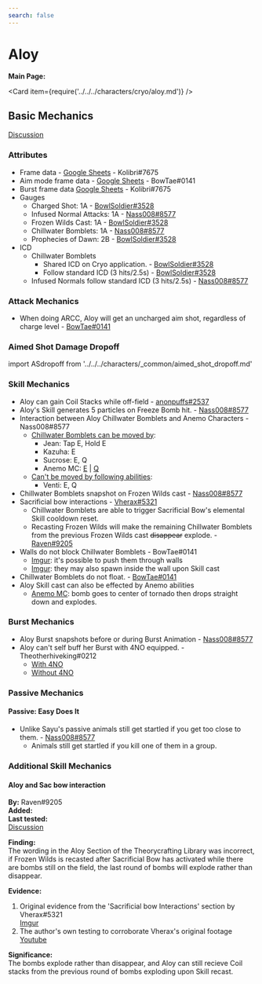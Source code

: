 ```yaml
---
search: false
---
```


# Aloy

**Main Page:**

<Card item={require('../../../characters/cryo/aloy.md')} />

## Basic Mechanics

[Discussion](https://tickets.deeznuts.moe/ticket-archive/attachments_881300511838584882_885320475805368401_transcript-aloy-basic-mechanics.html)

### Attributes

* Frame data - [Google Sheets](https://docs.google.com/spreadsheets/d/11uyES6x6UFGm2bqcsY4dPSqLgsELrdkPv145NmMwTmc/edit?usp=sharing) - Kolibri\#7675
* Aim mode frame data - [Google Sheets](https://docs.google.com/spreadsheets/d/187T-SngEZUUordjY_K_tF_DdvHjQju9CoBJdp2eJOis/edit?usp=sharing) - BowTae\#0141
* Burst frame data [Google Sheets](https://docs.google.com/spreadsheets/d/1zCwdd6_KYFqMD4OQ_llGLdDshoZTu_1pmAMysxGDQvs/edit?usp=sharing) - Kolibri\#7675
* Gauges
  * Charged Shot: 1A - [BowlSoldier#3528](https://youtu.be/pjKp7L8XtOo)
  * Infused Normal Attacks: 1A - [Nass008#8577](https://imgur.com/NTokDRL)
  * Frozen Wilds Cast: 1A - [BowlSoldier#3528](https://youtu.be/QM8YkStJgos)
  * Chillwater Bomblets: 1A - [Nass008#8577](https://imgur.com/jRGCUi3)
  * Prophecies of Dawn: 2B - [BowlSoldier#3528](https://youtu.be/pHSSun_Ec5w)
* ICD
  * Chillwater Bomblets
    * Shared ICD on Cryo application. - [BowlSoldier#3528](https://youtu.be/dR5p0D6-pp8)
    * Follow standard ICD (3 hits/2.5s) - [BowlSoldier#3528](https://youtu.be/mMh8_9bejIA)
  * Infused Normals follow standard ICD (3 hits/2.5s) - [Nass008#8577](https://imgur.com/J1CPb47)

### Attack Mechanics

* When doing ARCC, Aloy will get an uncharged aim shot, regardless of charge level - [BowTae#0141](https://imgur.com/pfAnGJk)

### Aimed Shot Damage Dropoff

import ASdropoff from '../../../characters/_common/aimed_shot_dropoff.md'

<ASdropoff />

### Skill Mechanics

* Aloy can gain Coil Stacks while off-field - [anonpuffs#2537](https://youtu.be/3Cfa3apPBgM)
* Aloy's Skill generates 5 particles on Freeze Bomb hit. - [Nass008#8577](https://youtu.be/SaZyf_svcis)
* Interaction between Aloy Chillwater Bomblets and Anemo Characters - Nass008#8577
  * [Chillwater Bomblets can be moved by](https://youtu.be/KgzF-ullDno):
    * Jean: Tap E, Hold E
    * Kazuha: E
    * Sucrose: E, Q
    * Anemo MC: [E](https://imgur.com/LIWv5MW) | [Q](https://imgur.com/vgsnOfW)
  * [Can't be moved by following abilities](https://youtu.be/Z1Zf9C26hGs):
    * Venti: E, Q
* Chillwater Bomblets snapshot on Frozen Wilds cast - [Nass008#8577](https://imgur.com/oo2npIc)
* Sacrificial bow interactions - [Vherax#5321](https://imgur.com/1NGlqTp)
  * Chillwater Bomblets are able to trigger Sacrificial Bow's elemental Skill cooldown reset.
  * Recasting Frozen Wilds will make the remaining Chillwater Bomblets from the previous Frozen Wilds cast ~~disappear~~ explode. - [Raven#9205](./aloy.md#aloy-and-sac-bow-interaction)
* Walls do not block Chillwater Bomblets - BowTae#0141
  * [Imgur](https://imgur.com/Rtkxko2): it's possible to push them through walls
  * [Imgur](https://imgur.com/CfQRY9d): they may also spawn inside the wall upon Skill cast
* Chillwater Bomblets do not float. - [BowTae#0141](https://imgur.com/qZngNjM)
* Aloy Skill cast can also be effected by Anemo abilities
  * [Anemo MC](https://imgur.com/KsHMsWD): bomb goes to center of tornado then drops straight down and explodes.

### Burst Mechanics

* Aloy Burst snapshots before or during Burst Animation - [Nass008#8577](https://imgur.com/qS6vdtR)
* Aloy can't self buff her Burst with 4NO equipped. - Theotherhiveking#0212
  * [With 4NO](https://youtu.be/dMuZpkXRqmA)
  * [Without 4NO](https://youtu.be/KFMkBwFAj_s)

### Passive Mechanics

#### Passive: Easy Does It

* Unlike Sayu's passive animals still get startled if you get too close to them. - [Nass008#8577](https://imgur.com/BGo264W)
  * Animals still get startled if you kill one of them in a group.

### Additional Skill Mechanics

#### Aloy and Sac bow interaction

**By:** Raven\#9205  
**Added:** <Version date="2021-10-16" />  
**Last tested:** <VersionHl date="2021-10-16" />  
[Discussion](https://tickets.deeznuts.moe/ticket-archive/attachments_896016732412596244_899099498595364894_transcript-aloy-and-sac-bow.html)

**Finding:**  
The wording in the Aloy Section of the Theorycrafting Library was incorrect, if Frozen Wilds is recasted after Sacrificial Bow has activated while there are bombs still on the field, the last round of bombs will explode rather than disappear.

**Evidence:**

1. Original evidence from the 'Sacrificial bow Interactions' section by Vherax\#5321  
   [Imgur](https://imgur.com/1NGlqTp)
2. The author's own testing to corroborate Vherax's original footage  
   [Youtube](https://youtu.be/G8GhOOIwIXQ)

**Significance:**  
The bombs explode rather than disappear, and Aloy can still recieve Coil stacks from the previous round of bombs exploding upon Skill recast.
